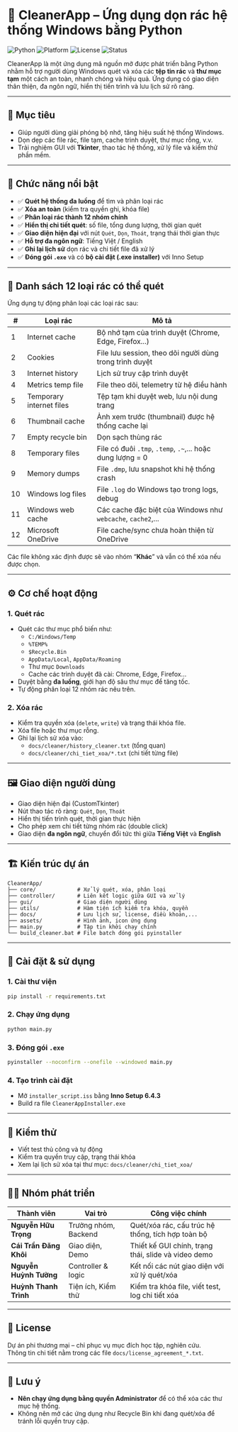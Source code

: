 # 🧹 CleanerApp – Ứng dụng dọn rác hệ thống Windows bằng Python

![Python](https://img.shields.io/badge/Python-3.11%2B-blue?logo=python)
![Platform](https://img.shields.io/badge/Platform-Windows-blue?logo=windows)
![License](https://img.shields.io/badge/License-Free-green)
![Status](https://img.shields.io/badge/Build-Stable-brightgreen)

CleanerApp là một ứng dụng mã nguồn mở được phát triển bằng Python nhằm hỗ trợ người dùng Windows quét và xóa các **tệp tin rác** và **thư mục tạm** một cách an toàn, nhanh chóng và hiệu quả. Ứng dụng có giao diện thân thiện, đa ngôn ngữ, hiển thị tiến trình và lưu lịch sử rõ ràng.

---

## 🎯 Mục tiêu

- Giúp người dùng giải phóng bộ nhớ, tăng hiệu suất hệ thống Windows.
- Dọn dẹp các file rác, file tạm, cache trình duyệt, thư mục rỗng, v.v.
- Trải nghiệm GUI với **Tkinter**, thao tác hệ thống, xử lý file và kiểm thử phần mềm.

---

## 🧩 Chức năng nổi bật

- ✅ **Quét hệ thống đa luồng** để tìm và phân loại rác
- ✅ **Xóa an toàn** (kiểm tra quyền ghi, khóa file)
- ✅ **Phân loại rác thành 12 nhóm chính**
- ✅ **Hiển thị chi tiết quét**: số file, tổng dung lượng, thời gian quét
- ✅ **Giao diện hiện đại** với nút `Quét`, `Dọn`, `Thoát`, trạng thái thời gian thực
- ✅ **Hỗ trợ đa ngôn ngữ**: Tiếng Việt / English
- ✅ **Ghi lại lịch sử** dọn rác và chi tiết file đã xử lý
- ✅ **Đóng gói `.exe`** và có **bộ cài đặt (.exe installer)** với Inno Setup

---

## 🧹 Danh sách 12 loại rác có thể quét

Ứng dụng tự động phân loại các loại rác sau:

| # | Loại rác                 | Mô tả                                                                 |
|---|---------------------------|----------------------------------------------------------------------|
| 1 | Internet cache           | Bộ nhớ tạm của trình duyệt (Chrome, Edge, Firefox...)               |
| 2 | Cookies                  | File lưu session, theo dõi người dùng trong trình duyệt             |
| 3 | Internet history         | Lịch sử truy cập trình duyệt                                         |
| 4 | Metrics temp file        | File theo dõi, telemetry từ hệ điều hành                            |
| 5 | Temporary internet files | Tệp tạm khi duyệt web, lưu nội dung trang                           |
| 6 | Thumbnail cache          | Ảnh xem trước (thumbnail) được hệ thống cache lại                   |
| 7 | Empty recycle bin        | Dọn sạch thùng rác                                                   |
| 8 | Temporary files          | File có đuôi `.tmp`, `.temp`, `.~`,... hoặc dung lượng = 0          |
| 9 | Memory dumps             | File `.dmp`, lưu snapshot khi hệ thống crash                        |
|10 | Windows log files        | File `.log` do Windows tạo trong logs, debug                        |
|11 | Windows web cache        | Các cache đặc biệt của Windows như `webcache`, `cache2`,...         |
|12 | Microsoft OneDrive       | File cache/sync chưa hoàn thiện từ OneDrive                         |

Các file không xác định được sẽ vào nhóm “**Khác**” và vẫn có thể xóa nếu được chọn.

---

## ⚙️ Cơ chế hoạt động

### 1. **Quét rác**
- Quét các thư mục phổ biến như:
  - `C:/Windows/Temp`
  - `%TEMP%`
  - `$Recycle.Bin`
  - `AppData/Local`, `AppData/Roaming`
  - Thư mục `Downloads`
  - Cache các trình duyệt đã cài: Chrome, Edge, Firefox...
- Duyệt bằng **đa luồng**, giới hạn độ sâu thư mục để tăng tốc.
- Tự động phân loại 12 nhóm rác nêu trên.

### 2. **Xóa rác**
- Kiểm tra quyền xóa (`delete`, `write`) và trạng thái khóa file.
- Xóa file hoặc thư mục rỗng.
- Ghi lại lịch sử xóa vào:
  - `docs/cleaner/history_cleaner.txt` (tổng quan)
  - `docs/cleaner/chi_tiet_xoa/*.txt` (chi tiết từng file)

---

## 🖼️ Giao diện người dùng

- Giao diện hiện đại (CustomTkinter)
- Nút thao tác rõ ràng: `Quét`, `Dọn`, `Thoát`
- Hiển thị tiến trình quét, thời gian thực hiện
- Cho phép xem chi tiết từng nhóm rác (double click)
- Giao diện **đa ngôn ngữ**, chuyển đổi tức thì giữa **Tiếng Việt** và **English**

---

## 🏗️ Kiến trúc dự án

```
CleanerApp/
├── core/             # Xử lý quét, xóa, phân loại
├── controller/       # Liên kết logic giữa GUI và xử lý
├── gui/              # Giao diện người dùng
├── utils/            # Hàm tiện ích kiểm tra khóa, quyền
├── docs/             # Lưu lịch sử, license, điều khoản,...
├── assets/           # Hình ảnh, icon ứng dụng
├── main.py           # Tập tin khởi chạy chính
└── build_cleaner.bat # File batch đóng gói pyinstaller
```

---

## 🚀 Cài đặt & sử dụng

### 1. Cài thư viện
```bash
pip install -r requirements.txt
```

### 2. Chạy ứng dụng
```bash
python main.py
```

### 3. Đóng gói `.exe`
```bash
pyinstaller --noconfirm --onefile --windowed main.py
```

### 4. Tạo trình cài đặt
- Mở `installer_script.iss` bằng **Inno Setup 6.4.3**
- Build ra file `CleanerAppInstaller.exe`

---

## 🧪 Kiểm thử

- Viết test thủ công và tự động
- Kiểm tra quyền truy cập, trạng thái khóa
- Xem lại lịch sử xóa tại thư mục: `docs/cleaner/chi_tiet_xoa/`

---

## 👨‍💻 Nhóm phát triển

| Thành viên              | Vai trò                    | Công việc chính |
|-------------------------|-----------------------------|------------------|
| **Nguyễn Hữu Trọng**    | Trưởng nhóm, Backend        | Quét/xóa rác, cấu trúc hệ thống, tích hợp toàn bộ |
| **Cái Trần Đăng Khôi**  | Giao diện, Demo             | Thiết kế GUI chính, trạng thái, slide và video demo |
| **Nguyễn Huỳnh Tường**  | Controller & logic          | Kết nối các nút giao diện với xử lý quét/xóa |
| **Huỳnh Thanh Trình**   | Tiện ích, Kiểm thử          | Kiểm tra khóa file, viết test, log chi tiết xóa |

---

## 📄 License

Dự án phi thương mại – chỉ phục vụ mục đích học tập, nghiên cứu.  
Thông tin chi tiết nằm trong các file `docs/license_agreement_*.txt`.

---

## 📌 Lưu ý

- **Nên chạy ứng dụng bằng quyền Administrator** để có thể xóa các thư mục hệ thống.
- Không nên mở các ứng dụng như Recycle Bin khi đang quét/xóa để tránh lỗi quyền truy cập.